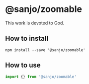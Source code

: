 # @sanjo/zoomable

This work is devoted to God.



## How to install

```
npm install --save '@sanjo/zoomable'
```

## How to use

```js
import {} from '@sanjo/zoomable'
```
